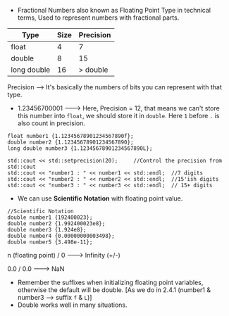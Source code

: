 * Fractional Numbers also known as Floating Point Type in technical terms, Used to represent numbers with fractional parts.

| Type | Size | Precision |
|---|---|---|
| float | 4 | 7 |
| double | 8 | 15 |
| long double | 16 | > double |

Precision --> It's basically the numbers of bits you can represent with that type.
 * 1.23456700001 ---> Here, Precision = 12, that means we can't store this number into `float`, we should store it in `double`. Here `1` before `.` is also count in precision.

```
float number1 {1.12345678901234567890f};
double number2 {1.12345678901234567890};
long double number3 {1.12345678901234567890L};
```

```
std::cout << std::setprecision(20);     //Control the precision from std::cout
std::cout << "number1 : " << number1 << std::endl;  //7 digits
std::cout << "number2 : " << number2 << std::endl;  //15'ish digits
std::cout << "number3 : " << number3 << std::endl;  // 15+ digits
```

* We can use **Scientific Notation** with floating point value.
```
//Scientific Notation
double number1 {192400023};
double number2 {1.992400023e8};
double number3 {1.924e8};
double number4 {0.00000000003498};
double number5 {3.498e-11};
```

n (floating point) / 0 ---> Infinity (+/-)

0.0 / 0.0 ---> NaN

* Remember the suffixes when initializing floating point variables, otherwise the default will be double. [As we do in 2.4.1 (number1 & number3 --> suffix `f` & `L`)]
* Double works well in many situations.